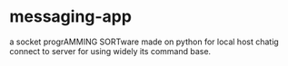 # messaging-app

a socket progrAMMING SORTware made on python for local host chatig connect to server for using widely its command base.
